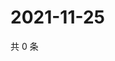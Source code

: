 # 2021-11-25

共 0 条

<!-- BEGIN WEIBO -->
<!-- 最后更新时间 Thu Nov 25 2021 10:27:40 GMT+0800 (China Standard Time) -->

<!-- END WEIBO -->
